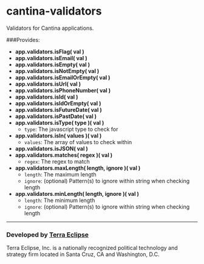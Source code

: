 cantina-validators
==================

Validators for Cantina applications.

###Provides:

- **app.validators.isFlag( val )**
- **app.validators.isEmail( val )**
- **app.validators.isEmpty( val )**
- **app.validators.isNotEmpty( val )**
- **app.validators.isEmailOrEmpty( val )**
- **app.validators.isUrl( val )**
- **app.validators.isPhoneNumber( val )**
- **app.validators.isId( val )**
- **app.validators.isIdOrEmpty( val )**
- **app.validators.isFutureDate( val )**
- **app.validators.isPastDate( val )**
- **app.validators.isType( type )( val )**
  - `type`: The javascript type to check for
- **app.validators.isIn( values )( val )**
  - `values`: The array of values to check within
- **app.validators.isJSON( val )**
- **app.validators.matches( regex )( val )**
  - `regex`: The regex to match
- **app.validators.maxLength( length, ignore )( val )**
  - `length`: The maximum length
  - `ignore`: (optional) Pattern(s) to ignore within string when checking length
- **app.validators.minLength( length, ignore )( val )**
  - `length`: The minimum length
  - `ignore`: (optional) Pattern(s) to ignore within string when checking length


- - -

### Developed by [Terra Eclipse](http://www.terraeclipse.com)
Terra Eclipse, Inc. is a nationally recognized political technology and
strategy firm located in Santa Cruz, CA and Washington, D.C.
